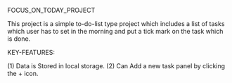 FOCUS_ON_TODAY_PROJECT

This project is a simple to-do-list type project which includes a list 
of tasks which user has to set in the morning and put a tick mark on the 
task which is done.

KEY-FEATURES:

(1) Data is Stored in local storage.
(2) Can Add a new task panel by clicking the + icon.
